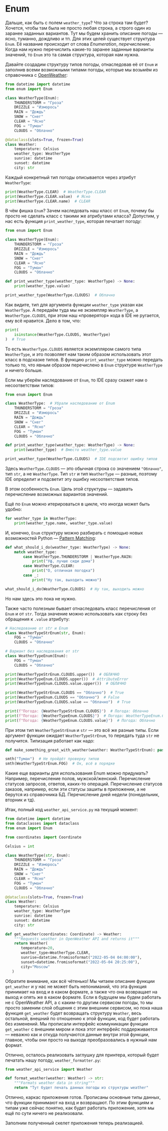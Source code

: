# Enum

Дальше, как быть с полем `weather_type`? Что за строка там будет? Хочется, чтобы там была не просто любая строка, а строго один из заранее заданных вариантов. Тут мы будем хранить описание погоды — ясно, туманно, дождливо и тп. Для этих целей существует структура `Enum`. Её название происходит от слова *Enumeration*, *перечисление*. Когда нам нужно перечислить какие-то заранее заданные варианты значений, то `Enum` это та самая структура, которая нам нужна.

Давайте создадим структуру типов погоды, отнаследовав её от `Enum` и заполнив всеми возможными типами погоды, которые мы возьмём из справочника с [OpenWeather](https://openweathermap.org/weather-conditions#Weather-Condition-Codes-2):

```python
from datetime import datetime
from enum import Enum

class WeatherType(Enum):
    THUNDERSTORM = "Гроза"
    DRIZZLE = "Изморось"
    RAIN = "Дождь"
    SNOW = "Снег"
    CLEAR = "Ясно"
    FOG = "Туман"
    CLOUDS = "Облачно"

@dataclass(slots=True, frozen=True)
class Weather:
    temperature: Celsius
    weather_type: WeatherType
    sunrise: datetime
    sunset: datetime
    city: str
```

Каждый конкретный тип погоды описывается через атрибут `WeatherType`:

```python
print(WeatherType.CLEAR)  # WeatherType.CLEAR
print(WeatherType.CLEAR.value)  # Ясно
print(WeatherType.CLEAR.name)  # CLEAR
```

В чём фишка `Enum`? Зачем наследовать наш класс от `Enum`, почему бы просто не сделать класс с такими же атрибутами класса? Допустим, у нас есть функция `print_weather_type`, которая печатает погоду:

```python
from enum import Enum

class WeatherType(Enum):
    THUNDERSTORM = "Гроза"
    DRIZZLE = "Изморось"
    RAIN = "Дождь"
    SNOW = "Снег"
    CLEAR = "Ясно"
    FOG = "Туман"
    CLOUDS = "Облачно"

def print_weather_type(weather_type: WeatherType) -> None:
    print(weather_type.value)

print_weather_type(WeatherType.CLOUDS)  # Облачно
```

Как видите, тип для аргумента функции `weather_type` указан как `WeatherType`. А передаём туда мы не экземпляр `WeatherType`, а `WeatherType.CLOUDS`, при этом наш «проверятор» кода в IDE не ругается, ему всё нравится. Дело в том, что:

```python
print(
    isinstance(WeatherType.CLOUDS, WeatherType)
)  # True
```

То есть `WeatherType.CLOUDS` является экземпляром самого типа `WeatherType`, и это позволяет нам таким образом использовать этот класс в подсказке типов. В функцию `print_weather_type` можно передать только то, что явным образом перечислено в `Enum` структуре `WeatherType` и ничего больше.

Если мы уберём наследование от `Enum`, то IDE сразу скажет нам о несоответствии типов:

```python
from enum import Enum

class WeatherType:  # Убрали наследование от Enum 
    THUNDERSTORM = "Гроза"
    DRIZZLE = "Изморось"
    RAIN = "Дождь"
    SNOW = "Снег"
    CLEAR = "Ясно"
    FOG = "Туман"
    CLOUDS = "Облачно"

def print_weather_type(weather_type: WeatherType) -> None:
    print(weather_type)  # Вместо weather_type.value 

print_weather_type(WeatherType.CLOUDS)  # IDE подсветит ошибку типов
```

Здесь `WeatherType.CLOUDS` — это обычная строка со значением `"Облачно"`, тип `str`, а не `WeatherType`. Тип `str` и тип `WeatherType` — разные, поэтому IDE определит и подсветит эту ошибку несоответствия типов.

В этом особенность `Enum`. Цель этой структуры — задавать перечисление возможных вариантов значений.

Ещё по `Enum` можно итерироваться в цикле, что иногда может быть удобно:

```python
for weather_type in WeatherType:
    print(weather_type.name, weather_type.value)
```

И, конечно, `Enum` структуру можно разбирать с помощью новых возможностей Python — [Pattern Matching](https://www.youtube.com/watch?v=0kyy_zKO86U&t=255s):

```python
def what_should_i_do(weather_type: WeatherType) -> None:
    match weather_type:
        case WeatherType.THUNDERSTORM | WeatherType.RAIN:
            print("Уф, лучше сиди дома")
        case WeatherType.CLEAR:
            print("О, отличная погодка")
        case _:
            print("Ну так, выходить можно")

what_should_i_do(WeatherType.CLOUDS)  # Ну так, выходить можно
```

Но нам здесь это пока не нужно.

Также часто полезным бывает отнаследовать класс перечисления от `Enum` и от `str`. Тогда значение можно использовать как строку без обращения к `.value` атрибуту:

```python
# Наследование от str и Enum
class WeatherTypeStrEnum(str, Enum):
    FOG = "Туман"
    CLOUDS = "Облачно"

# Вариант без наследования от str
class WeatherTypeEnum(Enum):
    FOG = "Туман"
    CLOUDS = "Облачно"

print(WeatherTypeStrEnum.CLOUDS.upper())  # ОБЛАЧНО
print(WeatherTypeEnum.CLOUDS.upper())  # AttributeError
print(WeatherTypeEnum.CLOUDS.value.upper())  # ОБЛАЧНО

print(WeatherTypeStrEnum.CLOUDS == "Облачно")  # True
print(WeatherTypeEnum.CLOUDS == "Облачно")  # False
print(WeatherTypeEnum.CLOUDS.value == "Облачно")  # True

print(f"Погода: {WeatherTypeStrEnum.CLOUDS}")  # Погода: Облачно
print(f"Погода: {WeatherTypeEnum.CLOUDS}")  # Погода: WeatherTypeEnum.CLOUDS
print(f"Погода: {WeatherTypeEnum.CLOUDS.value}")  # Погода: Облачно
```

При этом тип `WeatherTypeStrEnum` и `str` — это всё же разные типы. Если аргумент функции ожидает `WeatherTypeStrEnum`, то передать туда `str` не получится. Типизация работает как надо:

```python
def make_something_great_with_weather(weather: WeatherTypeStrEnum): pass

smth("Туман")  # Не пройдёт проверку типов
smth(WeatherTypeStrEnum.FOG)  # Ок, всё в порядке
```

Какие еще варианты для использования Enum можно придумать? Например, перечисление полов, мужской/женский. Перечисление статусов запросов, ответов, каких-то операций. Перечисление статусов заказов, например, если эти статусы зашиты в приложении, а не берутся из справочника БД. Перечисление дней недели (понедельник, вторник и тд).

Итак, полный код `weather_api_service.py` на текущий момент:

```python
from datetime import datetime
from dataclasses import dataclass
from enum import Enum

from coordinates import Coordinate

Celsius = int

class WeatherType(str, Enum):
    THUNDERSTORM = "Гроза"
    DRIZZLE = "Изморось"
    RAIN = "Дождь"
    SNOW = "Снег"
    CLEAR = "Ясно"
    FOG = "Туман"
    CLOUDS = "Облачно"

@dataclass(slots=True, frozen=True)
class Weather:
    temperature: Celsius
    weather_type: WeatherType
    sunrise: datetime
    sunset: datetime
    city: str

def get_weather(coordinates: Coordinate) -> Weather:
    """Requests weather in OpenWeather API and returns it"""
    return Weather(
       temperature=20,
       weather_type=WeatherType.CLEAR,
       sunrise=datetime.fromisoformat("2022-05-04 04:00:00"),
       sunset=datetime.fromisoformat("2022-05-04 20:25:00"),
       city="Moscow"
   )
```

Обратите внимание, как всё чётенько! Мы читаем описание функции `get_weather` и у нас не может быть непониманий, что эта функция принимает на вход и в каком формате, а также что она возвращает на выход и опять же в каком формате. Если в будущем мы будем работать не с OpenWeather API, а с каким-то другим сервисом погоды, то мы просто заменим слой общения с этим внешним сервисом, но пока наша функция `get_weather` будет возвращать структуру `Weather`, весь остальной, внешний по отношению к этой функции, код будет работать без изменений. Мы прописали интерфейс коммуникации функции `get_weather` с внешним миром и пока этот интерфейс поддерживается — неважно как и откуда получаются данные внутри этой функции, главное, чтобы они просто на выходе преобразовались в нужный нам формат.

Отлично, осталось реализовать заглушку для принтера, который будет печатать нашу погоду, `weather_formatter.py`:

```python
from weather_api_service import Weather

def format_weather(weather: Weather) -> str:
    """Formats weather data in string"""
    return "Тут будет печать данных погоды из структуры weather"
```

Отлично, каркас приложения готов. Прописаны основные типы данных, что функции принимают на вход и возвращают. По этим функциям и типам уже сейчас понятно, как будет работать приложение, хотя мы ещё по сути ничего не реализовали.

Заполним полученный скелет приложения теперь реализацией.
